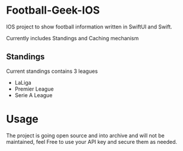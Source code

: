 # Football-Geek-IOS
IOS project to show football information written in SwiftUI and Swift.

Currently includes Standings and Caching mechanism
## Standings
Current standings contains 3 leagues
- LaLiga
- Premier League
- Serie A League

# Usage
The project is going open source and into archive and will not be maintained, feel Free to use your API key and secure them as needed.
